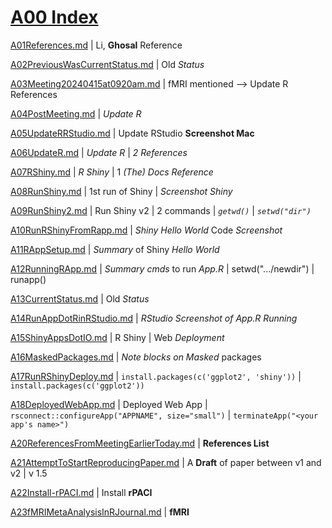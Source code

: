 # [A00 Index](/Documentation/01pre20240422at0941hours/A00IndexOfDocuments01to23.md)

[A01References.md](/Documentation/01pre20240422at0941hours/A01References.md) | Li, **Ghosal** Reference

[A02PreviousWasCurrentStatus.md](/Documentation/01pre20240422at0941hours/A02PreviousWasCurrentStatus.md) | Old *Status*

[A03Meeting20240415at0920am.md](/Documentation/01pre20240422at0941hours/A03Meeting20240415at0920am.md) | fMRI mentioned --> Update R References

[A04PostMeeting.md](/Documentation/01pre20240422at0941hours/A04PostMeeting.md) | *Update R*

[A05UpdateRRStudio.md](/Documentation/01pre20240422at0941hours/A05UpdateRRStudio.md) | Update RStudio **Screenshot Mac**

[A06UpdateR.md](/Documentation/01pre20240422at0941hours/A06UpdateR.md) | *Update R* | *2 References*

[A07RShiny.md](/Documentation/01pre20240422at0941hours/A06UpdateR.md) | *R Shiny* | 1 *(The) Docs Reference*

[A08RunShiny.md](/Documentation/01pre20240422at0941hours/A08RunShiny.md) | 1st run of Shiny | *Screenshot Shiny*

[A09RunShiny2.md](/Documentation/01pre20240422at0941hours/A09RunShiny2.md) | Run Shiny v2 | 2 commands | *`getwd()`* | *`setwd("dir")`*

[A10RunRShinyFromRapp.md](/Documentation/01pre20240422at0941hours/A10RunRShinyFromRapp.md) | *Shiny Hello World* Code *Screenshot*

[A11RAppSetup.md](/Documentation/01pre20240422at0941hours/A11RAppSetup.md) | *Summary* of Shiny *Hello World*

[A12RunningRApp.md](/Documentation/01pre20240422at0941hours/A12RunningRApp.md) | *Summary cmds* to run *App.R* | setwd(".../newdir") | runapp() 

[A13CurrentStatus.md](/Documentation/01pre20240422at0941hours/A13CurrentStatus.md) | Old *Status*

[A14RunAppDotRinRStudio.md](/Documentation/01pre20240422at0941hours/A14RunAppDotRinRStudio.md) | *RStudio Screenshot of App.R Running*

[A15ShinyAppsDotIO.md](/Documentation/01pre20240422at0941hours/A15ShinyAppsDotIO.md) | R Shiny | Web *Deployment*

[A16MaskedPackages.md](/Documentation/01pre20240422at0941hours/A16MaskedPackages.md) | *Note blocks on Masked* packages

[A17RunRShinyDeploy.md](/Documentation/01pre20240422at0941hours/A17RunRShinyDeploy.md) |  `install.packages(c('ggplot2', 'shiny'))` | `install.packages(c('ggplot2'))`

[A18DeployedWebApp.md](/Documentation/01pre20240422at0941hours/A18DeployedWebApp.md) | Deployed Web App | `rsconnect::configureApp("APPNAME", size="small")` | `terminateApp("<your app's name>")`

[A20ReferencesFromMeetingEarlierToday.md](/Documentation/01pre20240422at0941hours/A20ReferencesFromMeetingEarlierToday.md) | **References List**

[A21AttemptToStartReproducingPaper.md](/Documentation/01pre20240422at0941hours/A21AttemptToStartReproducingPaper.md) | A **Draft** of paper between v1 and v2 | v 1.5

[A22Install-rPACI.md](/Documentation/01pre20240422at0941hours/A22Install-rPACI.md) | Install **rPACI**

[A23fMRIMetaAnalysisInRJournal.md](/Documentation/01pre20240422at0941hours/A23fMRIMetaAnalysisInRJournal.md) | **fMRI**
